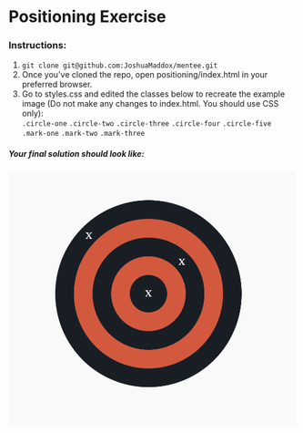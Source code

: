 # Positioning Exercise

### Instructions:

1. `git clone git@github.com:JoshuaMaddox/mentee.git`
2. Once you've cloned the repo, open positioning/index.html in your preferred browser.
3. Go to styles.css and edited the classes below to recreate the example image (Do not make any changes to index.html. You should use CSS only):  
   `.circle-one`
   `.circle-two`
   `.circle-three`
   `.circle-four`
   `.circle-five`
   `.mark-one`
   `.mark-two`
   `.mark-three`

##### Your final solution should look like:

![Target](../images/target.png)
